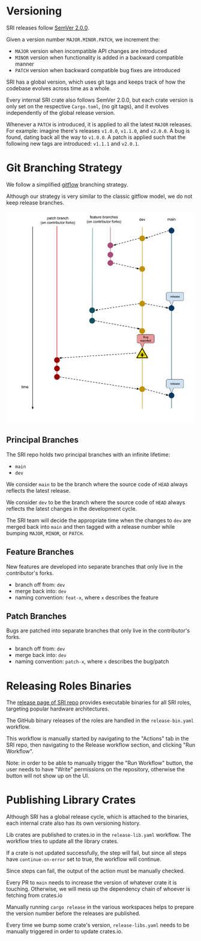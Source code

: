 # Versioning

SRI releases follow [SemVer 2.0.0](https://semver.org/).

Given a version number `MAJOR.MINOR.PATCH`, we increment the:
- `MAJOR` version when incompatible API changes are introduced
- `MINOR` version when functionality is added in a backward compatible manner
- `PATCH` version when backward compatible bug fixes are introduced

SRI has a global version, which uses git tags and keeps track of how the codebase evolves across time as a whole.

Every internal SRI crate also follows SemVer 2.0.0, but each crate version is only set on the respective `Cargo.toml`,
(no git tags), and it evolves independently of the global release version.

Whenever a `PATCH` is introduced, it is applied to all the latest `MAJOR` releases.
For example: imagine there's releases `v1.0.0`, `v1.1.0`, and `v2.0.0`. A bug is found, dating back all the way to `v1.0.0`.
A patch is applied such that the following new tags are introduced: `v1.1.1` and `v2.0.1`.

# Git Branching Strategy

We follow a simplified [gitflow](https://nvie.com/posts/a-successful-git-branching-model/) branching strategy.

Although our strategy is very similar to the classic gitflow model, we do not keep release branches.

![](git-branching.png)

## Principal Branches

The SRI repo holds two principal branches with an infinite lifetime:
- `main`
- `dev`

We consider `main` to be the branch where the source code of `HEAD` always reflects the latest release.

We consider `dev` to be the branch where the source code of `HEAD` always reflects the latest changes in the development cycle.

The SRI team will decide the appropriate time when the changes to `dev` are merged back into `main` and then tagged with a release number while bumping `MAJOR`, `MINOR`, or `PATCH`.

## Feature Branches

New features are developed into separate branches that only live in the contributor's forks.

- branch off from: `dev`
- merge back into: `dev`
- naming convention: `feat-x`, where `x` describes the feature

## Patch Branches

Bugs are patched into separate branches that only live in the contributor's forks.

- branch off from: `dev`
- merge back into: `dev`
- naming convention: `patch-x`, where `x` describes the bug/patch

# Releasing Roles Binaries

The [release page of SRI repo](https://github.com/stratum-mining/stratum/releases) provides executable binaries for all SRI roles, targeting popular hardware architectures.

The GitHub binary releases of the roles are handled in the `release-bin.yaml` workflow.

This workflow is manually started by navigating to the "Actions" tab in the SRI repo, then navigating to the Release workflow section, and clicking "Run Workflow".

Note: in order to be able to manually trigger the "Run Workflow" button, the user needs to have "Write" permissions on the repository, otherwise the button will not show up on the UI.

# Publishing Library Crates

Although SRI has a global release cycle, which is attached to the binaries, each internal crate also has its own versioning history.

Lib crates are published to crates.io in the `release-lib.yaml` workflow. The workflow tries to update all the library crates. 

If a crate is not updated successfully, the step will fail, but since all steps have `continue-on-error` set to true, the workflow will continue.

Since steps can fail, the output of the action must be manually checked.

Every PR to `main` needs to increase the version of whatever crate it is touching. Otherwise, we will mess up the dependency chain of whoever is fetching from crates.io

Manually running `cargo release` in the various workspaces helps to prepare the version number before the releases are published.

Every time we bump some crate's version, `release-libs.yaml` needs to be manually triggered in order to update crates.io.
